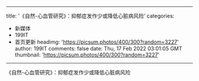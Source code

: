 
---
title: '《自然-心血管研究》：抑郁症发作少或降低心脏病风险'
categories: 
 - 新媒体
 - 199IT
 - 首页更新
headimg: 'https://picsum.photos/400/300?random=3227'
author: 199IT
comments: false
date: Thu, 17 Feb 2022 03:01:05 GMT
thumbnail: 'https://picsum.photos/400/300?random=3227'
---

<div>   
《自然-心血管研究》：抑郁症发作少或降低心脏病风险  
</div>
            